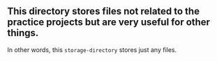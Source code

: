 ## This directory stores files not related to the practice projects but are very useful for other things.

In other words, this `storage-directory` stores just any files.
